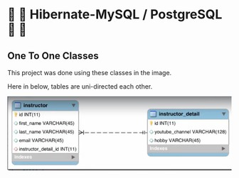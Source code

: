 # :fallen_leaf: :leaves: Hibernate-MySQL / PostgreSQL :leaves: :fallen_leaf:

## One To One Classes

This project was done using these classes in the image. 

Here in below, tables are uni-directed each other.

  ![alt text](./OnetoOne.png)
